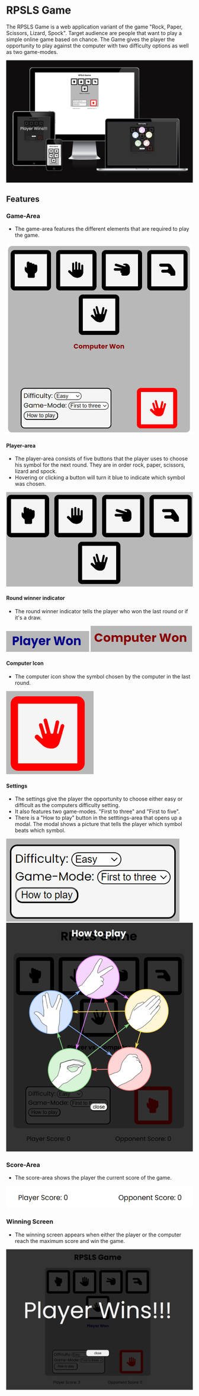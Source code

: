 # RPSLS Game

The RPSLS Game is a web application variant of the game "Rock, Paper, Scissors, Lizard, Spock". Target audience are people that want to play a simple online game based on chance. The Game gives the player the opportunity to play against the computer with two difficulty options as well as two game-modes.

![Overview screenshot for different devices](docs/responsive1.png)

## Features

### Game-Area
- The game-area features the different elements that are required to play the game.

![Screenshot of the game-area](docs/game-area.png)

#### Player-area
- The player-area consists of five buttons that the player uses to choose his symbol for the next round. They are in order rock, paper, scissors, lizard and spock.
- Hovering or clicking a button will turn it blue to indicate which symbol was chosen.

![Screenshot of the player-area](docs/player-area.png)

#### Round winner indicator
- The round winner indicator tells the player who won the last round or if it's a draw.

![Screenshot that shows the round indicator when the player won](docs/player-win.png)
![Screenshot that shows the round indicator when the computer won](docs/computer-win.png)

#### Computer Icon
- The computer icon show the symbol chosen by the computer in the last round.

![Screenshot of the computer icon](docs/computer-icon.png)

#### Settings
- The settings give the player the opportunity to choose either easy or difficult as the computers difficulty setting.
- It also features two game-modes. "First to three" and "First to five".
- There is a "How to play" button in the setttings-area that opens up a modal. The modal shows a picture that tells the player which symbol beats which symbol.

![Screenshot of the settings-area](docs/settings.png)
![Screenshot of the how to play screen](docs/how-to-play.png)

### Score-Area
- The score-area shows the player the current score of the game.

![Screenshot of the score-area](docs/score-area.png)

### Winning Screen
- The winning screen appears when either the player or the computer reach the maximum score and win the game.

![Screenshot of the winning screen with the player being the winner](docs/win-screen.png)